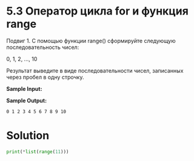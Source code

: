 # 5.3 Оператор цикла for и функция range

Подвиг 1. С помощью функции range() сформируйте следующую последовательность чисел:

0, 1, 2, ..., 10

Результат выведите в виде последовательности чисел, записанных через пробел в одну строчку.

**Sample Input:**

**Sample Output:**

```
0 1 2 3 4 5 6 7 8 9 10
```

# Solution

```python
print(*list(range(11)))
```
